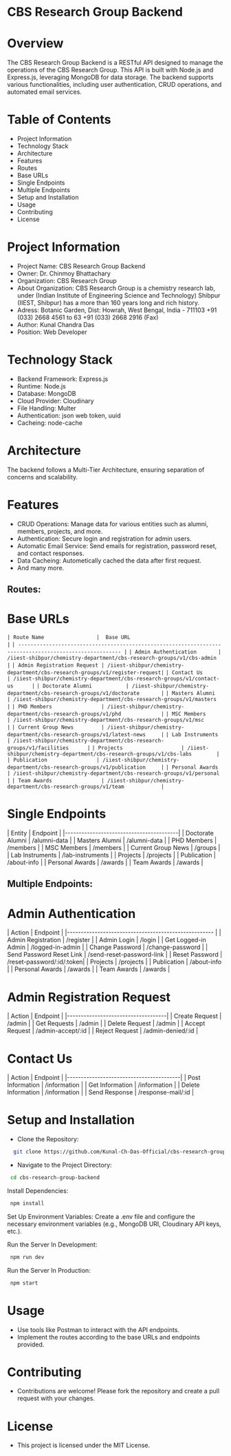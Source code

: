 # CBS Research Group Backend


# Overview
The CBS Research Group Backend is a RESTful API designed to manage the operations of the CBS Research Group. This API is built with Node.js and Express.js, leveraging MongoDB for data storage. The backend supports various functionalities, including user authentication, CRUD operations, and automated email services.

# Table of Contents
* Project Information
* Technology Stack
* Architecture
* Features
* Routes
* Base URLs
* Single Endpoints
* Multiple Endpoints
* Setup and Installation
* Usage
* Contributing
* License


# Project Information
* Project Name: CBS Research Group Backend
* Owner: Dr. Chinmoy Bhattachary
* Organization: CBS Research Group
* About Organization: CBS Research Group is a chemistry research lab, under (Indian Institute of Engineering Science and Technology)
  Shibpur (IIEST, Shibpur) has a more than 160 years long and rich history.
* Adress: Botanic Garden, Dist: Howrah, West Bengal, India - 711103  +91 (033) 2668 4561 to 63  +91 (033) 2668 2916 (Fax)  
* Author: Kunal Chandra Das
* Position: Web Developer


# Technology Stack
* Backend Framework: Express.js
* Runtime: Node.js
* Database: MongoDB
* Cloud Provider: Cloudinary
* File Handling: Multer
* Authentication: json web token, uuid
* Cacheing: node-cache



# Architecture
The backend follows a Multi-Tier Architecture, ensuring separation of concerns and scalability.

# Features
* CRUD Operations: Manage data for various entities such as alumni, members, projects, and more.
* Authentication: Secure login and registration for admin users.
* Automatic Email Service: Send emails for registration, password reset, and contact responses.
* Data Cacheing: Autometically cached the data after first request.
* And many more.


## Routes:

# Base URLs
`| Route Name	              |  Base URL                                                                  |`
`| ------------------------------------------------------------------------------------------------------- |` 
`| Admin Authentication       | /iiest-shibpur/chemistry-department/cbs-research-groups/v1/cbs-admin       |`
`| Admin Registration Request | /iiest-shibpur/chemistry-department/cbs-research-groups/v1/register-request|`
`| Contact Us                 | /iiest-shibpur/chemistry-department/cbs-research-groups/v1/contact-us      |` 
`| Doctorate Alumni           | /iiest-shibpur/chemistry-department/cbs-research-groups/v1/doctorate       |`
`| Masters Alumni             | /iiest-shibpur/chemistry-department/cbs-research-groups/v1/masters         |`
`| PHD Members                | /iiest-shibpur/chemistry-department/cbs-research-groups/v1/phd             |`
`| MSC Members                | /iiest-shibpur/chemistry-department/cbs-research-groups/v1/msc             |`
`| Current Group News         | /iiest-shibpur/chemistry-department/cbs-research-groups/v1/latest-news     |`
`| Lab Instruments            | /iiest-shibpur/chemistry-department/cbs-research-groups/v1/facilities      |` 
`| Projects                	  | /iiest-shibpur/chemistry-department/cbs-research-groups/v1/cbs-labs        |`
`| Publication                | /iiest-shibpur/chemistry-department/cbs-research-groups/v1/publication     |`
`| Personal Awards            | /iiest-shibpur/chemistry-department/cbs-research-groups/v1/personal        |`
`| Team Awards                | /iiest-shibpur/chemistry-department/cbs-research-groups/v1/team            |`




# Single Endpoints
| Entity 	                 | Endpoint   |
|-----------------------------------------| 
| Doctorate Alumni     | /alumni-data     |
| Masters Alumni       | /alumni-data     |
| PHD Members          | /members         | 
| MSC Members          | /members         |
| Current Group News   | /groups          |
| Lab Instruments      | /lab-instruments |
| Projects             | /projects        |
| Publication          | /about-info      |
| Personal Awards      | /awards          | 
| Team Awards          | /awards          |



## Multiple Endpoints:

# Admin Authentication
| Action 	               | Endpoint                  |
|----------------------------------------------------- | 
| Admin Registration       | /register                 |
| Admin Login              | /login                    |
| Get Logged-in Admin      | /logged-in-admin          | 
| Change Password          | /change-password          |
| Send Password Reset Link | /send-reset-password-link |
| Reset Password           | /reset-password/:id/:token|
| Projects                 | /projects                 |
| Publication              | /about-info               |
| Personal Awards          | /awards                   | 
| Team Awards              | /awards                   |
	

# Admin Registration Request	
| Action 	     | Endpoint          |
|------------------------------------| 
| Create Request | /admin            |
| Get Requests   | /admin            |
| Delete Request | /admin            | 
| Accept Request | /admin-accept/:id |
| Reject Request | /admin-denied/:id |

	
	
# Contact Us	
| Action 	     | Endpoint               |
|-----------------------------------------| 
| Post Information   | /information       |
| Get Information    | /information       |
| Delete Information | /information       | 
| Send Response      | /response-mail/:id |



# Setup and Installation

* Clone the Repository:
```bash
  git clone https://github.com/Kunal-Ch-Das-Official/cbs-research-group.git
```
* Navigate to the Project Directory:
```bash
 cd cbs-research-group-backend
```
Install Dependencies:
```bash
 npm install
```
Set Up Environment Variables:
Create a .env file and configure the necessary environment variables (e.g., MongoDB URI, Cloudinary API keys, etc.).

Run the Server In Development:
```bash
 npm run dev
```
Run the Server In Production:
```bash
 npm start
```

# Usage
* Use tools like Postman to interact with the API endpoints.
* Implement the routes according to the base URLs and endpoints provided.
# Contributing
* Contributions are welcome! Please fork the repository and create a pull request with your changes.

# License
* This project is licensed under the MIT License.